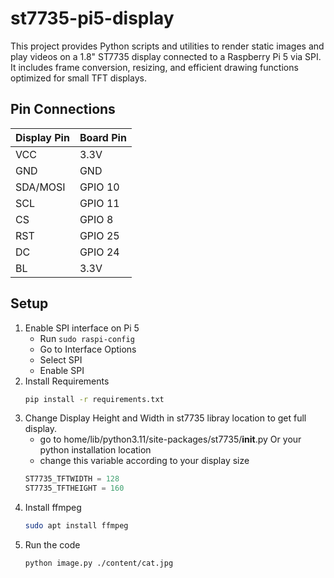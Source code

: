 # st7735-pi5-display
This project provides Python scripts and utilities to render static images and play videos on a 1.8" ST7735 display connected to a Raspberry Pi 5 via SPI. It includes frame conversion, resizing, and efficient drawing functions optimized for small TFT displays.

## Pin Connections
| Display Pin | Board Pin |
|:------------|:----------|
| VCC | 3.3V |
| GND | GND  |
| SDA/MOSI | GPIO 10 |
| SCL | GPIO 11 |
| CS  | GPIO 8  |
| RST | GPIO 25 |
| DC  | GPIO 24 |
| BL  | 3.3V    |

## Setup
1. Enable SPI interface on Pi 5
   - Run `sudo raspi-config`
   - Go to Interface Options
   - Select SPI
   - Enable SPI
2. Install Requirements
   ```bash
   pip install -r requirements.txt
   ```
3. Change Display Height and Width in st7735 libray location to get full display.
   - go to home/lib/python3.11/site-packages/st7735/__init__.py Or your python installation location
   - change this variable according to your display size
   ```python
   ST7735_TFTWIDTH = 128
   ST7735_TFTHEIGHT = 160
   ```
4. Install ffmpeg
   ```bash
   sudo apt install ffmpeg
   ```
5. Run the code
   ```bash
   python image.py ./content/cat.jpg
   ```
